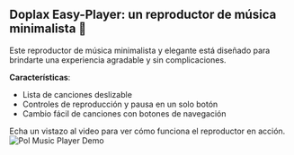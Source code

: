## Doplax Easy-Player: un reproductor de música minimalista 🎵

Este reproductor de música minimalista y elegante está diseñado para brindarte una experiencia agradable y sin complicaciones.

**Características**:
- Lista de canciones deslizable
- Controles de reproducción y pausa en un solo botón
- Cambio fácil de canciones con botones de navegación


Echa un vistazo al video para ver cómo funciona el reproductor en acción.
![Pol Music Player Demo](link-a-imagen-demo.png)


